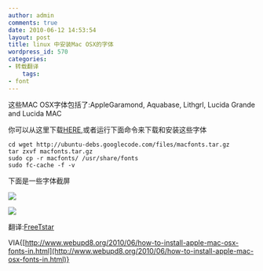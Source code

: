 ```yaml
---
author: admin
comments: true
date: 2010-06-12 14:53:54
layout: post
title: linux 中安装Mac OSX的字体
wordpress_id: 570
categories:
- 转载翻译
    tags:
- font
---
```


这些MAC OSX字体包括了:AppleGaramond, Aquabase, Lithgrl, Lucida Grande and Lucida MAC

你可以从这里下载[HERE](http://code.google.com/p/ubuntu-debs/downloads/detail?name=macfonts.tar.gz&can=2&q=),或者运行下面命令来下载和安装这些字体  

    cd wget http://ubuntu-debs.googlecode.com/files/macfonts.tar.gz 
    tar zxvf macfonts.tar.gz 
    sudo cp -r macfonts/ /usr/share/fonts 
    sudo fc-cache -f -v 

下面是一些字体截屏

![](http://lh6.ggpht.com/_1QSDkzYY2vc/TBJ9hIGHWxI/AAAAAAAABPQ/1GqbDINLA-0/s288/AppleGaramond.ttf_001.png) 

![](http://lh3.ggpht.com/_1QSDkzYY2vc/TBJ9hSE_I5I/AAAAAAAABPU/ldsQcHZMpfE/s288/Lucida%20Grande.ttf_002.png)

翻译:[FreeTstar](http://www.freetstar.com)

VIA{[http://www.webupd8.org/2010/06/how-to-install-apple-mac-osx-fonts-in.html](http://www.webupd8.org/2010/06/how-to-install-apple-mac-osx-fonts-in.html)}

